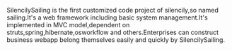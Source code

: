 SilencilySailing is the first customized code project of silencily,so named sailing.It's a web framework including basic system management.It's implemented in MVC model,dependent on struts,spring,hibernate,osworkflow and others.Enterprises can construct business webapp belong themselves easily and quickly by SilencilySailing.